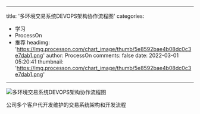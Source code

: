 
---
title: '多环境交易系统DEVOPS架构协作流程图'
categories: 
 - 学习
 - ProcessOn
 - 推荐
headimg: 'https://img.processon.com/chart_image/thumb/5e8592bae4b08dc0c3e7dab1.png'
author: ProcessOn
comments: false
date: 2022-03-01 05:20:41
thumbnail: 'https://img.processon.com/chart_image/thumb/5e8592bae4b08dc0c3e7dab1.png'
---

<div>   
<img class="thumb" alt="多环境交易系统DEVOPS架构协作流程图" src="https://img.processon.com/chart_image/thumb/5e8592bae4b08dc0c3e7dab1.png" referrerpolicy="no-referrer">
<p>公司多个客户代开发维护的交易系统架构和开发流程</p>  
</div>
            